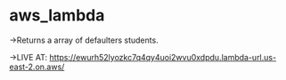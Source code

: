 # aws_lambda

->Returns a array of defaulters students. 

->LIVE AT: https://ewurh52lyozkc7q4qy4uoi2wvu0xdpdu.lambda-url.us-east-2.on.aws/
